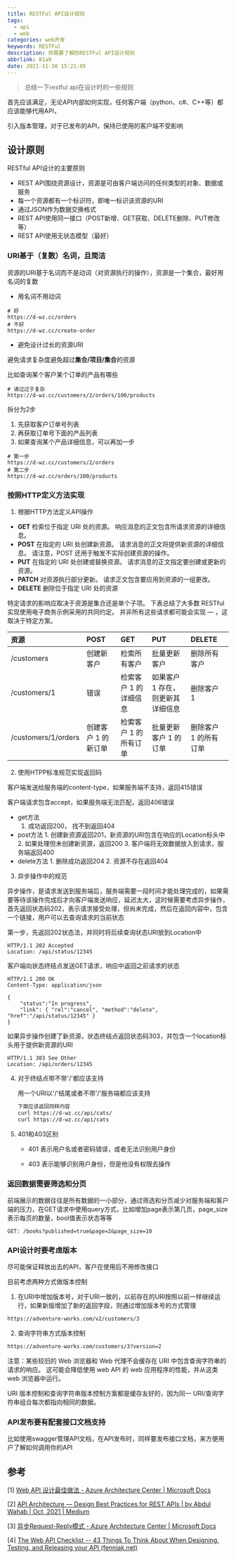 ```yaml
---
title: RESTFul API设计规则
tags:
  - api
  - web
categories: web开发
keywords: RESTFul
description: 你需要了解的RESTFul API设计规则
abbrlink: 81a9
date: 2021-11-30 15:21:05
---
```


> 总结一下restful api在设计时的一些规则

首先应该满足，无论API内部如何实现，任何客户端（python、c#、C++等）都应该能够代用API，

引入版本管理，对于已发布的API，保持已使用的客户端不受影响



## 设计原则

RESTful API设计的主要原则

* REST API围绕资源设计，资源是可由客户端访问的任何类型的对象、数据或服务
* 每一个资源都有一个标识符，即唯一标识该资源的URI
* 通过JSON作为数据交换格式
* REST API使用同一接口（POST新增、GET获取、DELETE删除、PUT修改等）
* REST API使用无状态模型（最好）



### URI基于（复数）名词，且简洁

资源的URI基于名词而不是动词（对资源执行的操作），资源是一个集合，最好用名词的复数

* 用名词不用动词

```http
# 好
https://d-wz.cc/orders
# 不好
https://d-wz.cc/create-order  
```

* 避免设计过长的资源URI

避免请求复杂度避免超过**集合/项目/集合**的资源

比如查询某个客户某个订单的产品有哪些

```http
# 请过过于复杂
https://d-wz.cc/customers/2/orders/100/products
```

拆分为2步

1. 先获取客户订单号列表
2. 再获取订单号下面的产品列表
3. 如果查询某个产品详细信息，可以再加一步

```http
# 第一步 
https://d-wz.cc/customers/2/orders
# 第二步
https://d-wz.cc/orders/100/products
```

### 按照HTTP定义方法实现

1. 根据HTTP方法定义API操作

- **GET** 检索位于指定 URI 处的资源。 响应消息的正文包含所请求资源的详细信息。
- **POST** 在指定的 URI 处创建新资源。 请求消息的正文将提供新资源的详细信息。 请注意，POST 还用于触发不实际创建资源的操作。
- **PUT** 在指定的 URI 处创建或替换资源。 请求消息的正文指定要创建或更新的资源。
- **PATCH** 对资源执行部分更新。 请求正文包含要应用到资源的一组更改。
- **DELETE** 删除位于指定 URI 处的资源



特定请求的影响应取决于资源是集合还是单个子项。 下表总结了大多数 RESTful 实现使用电子商务示例采用的共同约定。 并非所有这些请求都可能会实现 — ，这取决于特定方案。

| **资源**            | **POST**            | **GET**               | **PUT**                           | **DELETE**            |
| :------------------ | :------------------ | :-------------------- | :-------------------------------- | :-------------------- |
| /customers          | 创建新客户          | 检索所有客户          | 批量更新客户                      | 删除所有客户          |
| /customers/1        | 错误                | 检索客户 1 的详细信息 | 如果客户 1 存在，则更新其详细信息 | 删除客户 1            |
| /customers/1/orders | 创建客户 1 的新订单 | 检索客户 1 的所有订单 | 批量更新客户 1 的订单             | 删除客户 1 的所有订单 |

2. 使用HTPP标准规范实现返回码



客户端发送给服务端的content-type，如果服务端不支持，返回415错误

客户端请求包含accept，如果服务端无法匹配，返回406错误

* get方法
  1. 成功返回200， 找不到返回404
* post方法
    	 1. 创建新资源返回201，新资源的URI包含在响应的Location标头中
      2. 如果处理但未创建新资源，返回200
      3. 客户端将无效数据放入到请求，服务端返回400
* delete方法
    	1. 删除成功返回204
     2. 资源不存在返回404



3. 异步操作中的规范

异步操作，是请求发送到服务端后，服务端需要一段时间才能处理完成的，如果需要等待该操作完成后才向客户端发送响应，延迟太大，这时候需要考虑异步操作，首先返回状态码202，表示请求接受处理，但尚未完成，然后在返回内容中，包含一个链接，用户可以去查询请求的当前状态



第一步，先返回202状态法，并同时将后续查询状态URI放到Location中

```http
HTTP/1.1 202 Accepted
Location: /api/status/12345
```

客户端向状态终结点发送GET请求，响应中返回之前请求的状态

```http
HTTP/1.1 200 OK
Content-Type: application/json

{
    "status":"In progress",
    "link": { "rel":"cancel", "method":"delete", "href":"/api/status/12345" }
}
```

如果异步操作创建了新资源，状态终结点返回状态码303，并包含一个location标头用于提供新资源的URI

```http
HTTP/1.1 303 See Other
Location: /api/orders/12345
```

4. 对于终结点带不带'/'都应该支持

   用一个URI以'/'结尾或者不带'/'服务端都应该支持

   ```bash
   下面应该返回同样内容
   curl https://d-wz.cc/api/cats/
   curl https://d-wz.cc/api/cats
   ```

5. 401和403区别

   * 401 表示用户名或者密码错误，或者无法识别用户身份

   * 403 表示能够识别用户身份，但是他没有权限去操作

### 返回数据需要筛选和分页

前端展示的数据往往是所有数据的一小部分，通过筛选和分页减少对服务端和客户端的压力，在GET请求中使用query方式，比如增加page表示第几页，page_size表示每页的数量，bool值表示状态等等

```http
GET: /books?published=true&page=2&page_size=10
```



### API设计时要考虑版本



尽可能保证释放出去的API，客户在使用后不用修改接口

目前考虑两种方式做版本控制

1. 在URI中增加版本号，对于URI一致的，以前存在的URI按照以前一样继续运行，如果新版增加了新的返回字段，则通过增加版本号的方式管理

```bash
https://adventure-works.com/v2/customers/3
```



2. 查询字符串方式版本控制

```bash
https://adventure-works.com/customers/3?version=2
```

注意：某些较旧的 Web 浏览器和 Web 代理不会缓存在 URI 中包含查询字符串的请求的响应。 这可能会降低使用 web API 的 web 应用程序的性能，并从这类 web 浏览器中运行。



URI 版本控制和查询字符串版本控制方案都是缓存友好的，因为同一 URI/查询字符串组合每次都指向相同的数据。

### API发布要有配套接口文档支持

比如使用swagger管理API文档，在API发布时，同样要发布接口文档，来方便用户了解如何调用你的API



## 参考

[1] [Web API 设计最佳做法 - Azure Architecture Center | Microsoft Docs](https://docs.microsoft.com/zh-cn/azure/architecture/best-practices/api-design)

[2] [API Architecture — Design Best Practices for REST APIs | by Abdul Wahab | Oct, 2021 | Medium](https://abdulrwahab.medium.com/api-architecture-best-practices-for-designing-rest-apis-bf907025f5f)

[3] [异步Request-Reply模式 - Azure Architecture Center | Microsoft Docs](https://docs.microsoft.com/zh-cn/azure/architecture/patterns/async-request-reply)

[4] [The Web API Checklist -- 43 Things To Think About When Designing, Testing, and Releasing your API (fenniak.net)](https://mathieu.fenniak.net/the-api-checklist/)
